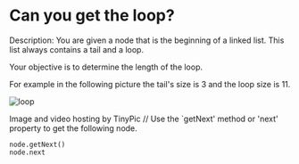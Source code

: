 # Can you get the loop?

Description:
You are given a node that is the beginning of a linked list. This list always contains a tail and a loop.

Your objective is to determine the length of the loop.

For example in the following picture the tail's size is 3 and the loop size is 11.

![loop](http://i42.tinypic.com/27wrmed.png)

Image and video hosting by TinyPic
// Use the `getNext' method or 'next' property to get the following node.
```
node.getNext()
node.next
```
